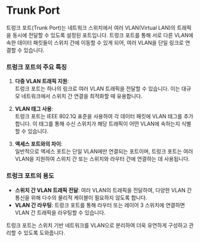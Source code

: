 # Trunk Port
트렁크 포트(Trunk Port)는 네트워크 스위치에서 여러 VLAN(Virtual LAN)의 트래픽을 동시에 전달할 수 있도록 설정된 포트입니다. 트렁크 포트를 통해 서로 다른 VLAN에 속한 데이터 패킷들이 스위치 간에 이동할 수 있게 되어, 여러 VLAN을 단일 링크로 연결할 수 있습니다.

### 트렁크 포트의 주요 특징

1. **다중 VLAN 트래픽 지원**:  
   트렁크 포트는 하나의 링크로 여러 VLAN 트래픽을 전달할 수 있습니다. 이는 대규모 네트워크에서 스위치 간 연결을 최적화할 때 유용합니다.

2. **VLAN 태그 사용**:  
   트렁크 포트는 IEEE 802.1Q 표준을 사용하여 각 데이터 패킷에 VLAN 태그를 추가합니다. 이 태그를 통해 수신 스위치가 해당 트래픽이 어떤 VLAN에 속하는지 식별할 수 있습니다.

3. **액세스 포트와의 차이**:  
   일반적으로 액세스 포트는 단일 VLAN에만 연결되는 포트이며, 트렁크 포트는 여러 VLAN을 지원하여 스위치 간 또는 스위치와 라우터 간에 연결하는 데 사용됩니다.

### 트렁크 포트의 용도

- **스위치 간 VLAN 트래픽 전달**: 여러 VLAN의 트래픽을 전달하여, 다양한 VLAN 간 통신을 위해 다수의 물리적 케이블이 필요하지 않도록 합니다.
- **VLAN 간 라우팅**: 트렁크 포트를 통해 라우터 또는 레이어 3 스위치에 연결하면 VLAN 간 트래픽을 라우팅할 수 있습니다.

트렁크 포트는 스위치 기반 네트워크를 VLAN으로 분리하여 더욱 유연하게 구성하고 관리할 수 있도록 도와줍니다.